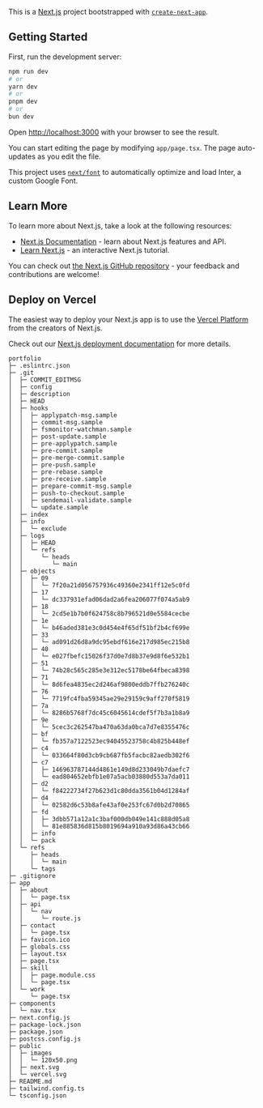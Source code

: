 This is a [Next.js](https://nextjs.org/) project bootstrapped with [`create-next-app`](https://github.com/vercel/next.js/tree/canary/packages/create-next-app).

## Getting Started

First, run the development server:

```bash
npm run dev
# or
yarn dev
# or
pnpm dev
# or
bun dev
```

Open [http://localhost:3000](http://localhost:3000) with your browser to see the result.

You can start editing the page by modifying `app/page.tsx`. The page auto-updates as you edit the file.

This project uses [`next/font`](https://nextjs.org/docs/basic-features/font-optimization) to automatically optimize and load Inter, a custom Google Font.

## Learn More

To learn more about Next.js, take a look at the following resources:

- [Next.js Documentation](https://nextjs.org/docs) - learn about Next.js features and API.
- [Learn Next.js](https://nextjs.org/learn) - an interactive Next.js tutorial.

You can check out [the Next.js GitHub repository](https://github.com/vercel/next.js/) - your feedback and contributions are welcome!

## Deploy on Vercel

The easiest way to deploy your Next.js app is to use the [Vercel Platform](https://vercel.com/new?utm_medium=default-template&filter=next.js&utm_source=create-next-app&utm_campaign=create-next-app-readme) from the creators of Next.js.

Check out our [Next.js deployment documentation](https://nextjs.org/docs/deployment) for more details.

```
portfolio
├─ .eslintrc.json
├─ .git
│  ├─ COMMIT_EDITMSG
│  ├─ config
│  ├─ description
│  ├─ HEAD
│  ├─ hooks
│  │  ├─ applypatch-msg.sample
│  │  ├─ commit-msg.sample
│  │  ├─ fsmonitor-watchman.sample
│  │  ├─ post-update.sample
│  │  ├─ pre-applypatch.sample
│  │  ├─ pre-commit.sample
│  │  ├─ pre-merge-commit.sample
│  │  ├─ pre-push.sample
│  │  ├─ pre-rebase.sample
│  │  ├─ pre-receive.sample
│  │  ├─ prepare-commit-msg.sample
│  │  ├─ push-to-checkout.sample
│  │  ├─ sendemail-validate.sample
│  │  └─ update.sample
│  ├─ index
│  ├─ info
│  │  └─ exclude
│  ├─ logs
│  │  ├─ HEAD
│  │  └─ refs
│  │     └─ heads
│  │        └─ main
│  ├─ objects
│  │  ├─ 09
│  │  │  └─ 7f20a21d056757936c49360e2341ff12e5c0fd
│  │  ├─ 17
│  │  │  └─ dc337931efad06dad2a6fea206077f074a5ab9
│  │  ├─ 18
│  │  │  └─ 2cd5e1b7b0f624758c8b796521d0e5584cecbe
│  │  ├─ 1e
│  │  │  └─ b46aded381e3c0d454e4f65df51bf2b4cf699e
│  │  ├─ 33
│  │  │  └─ ad091d26d8a9dc95ebdf616e217d985ec215b8
│  │  ├─ 40
│  │  │  └─ e027fbefc15026f37d0e7d8b37e9d8f6e532b1
│  │  ├─ 51
│  │  │  └─ 74b28c565c285e3e312ec5178be64fbeca8398
│  │  ├─ 71
│  │  │  └─ 8d6fea4835ec2d246af9800eddb7ffb276240c
│  │  ├─ 76
│  │  │  └─ 7719fc4fba59345ae29e29159c9aff270f5819
│  │  ├─ 7a
│  │  │  └─ 8286b5768f7dc45c6045614cdef5f7b3a1b8a9
│  │  ├─ 9e
│  │  │  └─ 5cec3c262547ba470a63da0bca7d7e8355476c
│  │  ├─ bf
│  │  │  └─ fb357a7122523ec94045523758c4b825b448ef
│  │  ├─ c4
│  │  │  └─ 033664f80d3cb9cb687fb5facbc82aedb302f6
│  │  ├─ c7
│  │  │  ├─ 146963787144d4861e149d8d233049b7daefc7
│  │  │  └─ ead804652ebfb1e07a5acb03880d553a7da011
│  │  ├─ d2
│  │  │  └─ f84222734f27b623d1c80dda3561b04d1284af
│  │  ├─ d4
│  │  │  └─ 02582d6c53b8afe43af0e253fc67d0b2d70865
│  │  ├─ fd
│  │  │  ├─ 3dbb571a12a1c3baf000db049e141c888d05a8
│  │  │  └─ 81e885836d815b8019694a910a93d86a43cb66
│  │  ├─ info
│  │  └─ pack
│  └─ refs
│     ├─ heads
│     │  └─ main
│     └─ tags
├─ .gitignore
├─ app
│  ├─ about
│  │  └─ page.tsx
│  ├─ api
│  │  └─ nav
│  │     └─ route.js
│  ├─ contact
│  │  └─ page.tsx
│  ├─ favicon.ico
│  ├─ globals.css
│  ├─ layout.tsx
│  ├─ page.tsx
│  ├─ skill
│  │  ├─ page.module.css
│  │  └─ page.tsx
│  └─ work
│     └─ page.tsx
├─ components
│  └─ nav.tsx
├─ next.config.js
├─ package-lock.json
├─ package.json
├─ postcss.config.js
├─ public
│  ├─ images
│  │  └─ 120x50.png
│  ├─ next.svg
│  └─ vercel.svg
├─ README.md
├─ tailwind.config.ts
└─ tsconfig.json

```